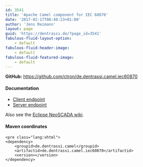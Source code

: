 ```yaml
---
id: 3541
title: 'Apache Camel component for IEC 60870'
date: '2017-02-17T08:40:23+01:00'
author: 'Jens Reimann'
layout: page
guid: 'https://dentrassi.de/?page_id=3541'
fabulous-fluid-layout-option:
    - default
fabulous-fluid-header-image:
    - default
fabulous-fluid-featured-image:
    - default
---
```


**GitHub:** <https://github.com/ctron/de.dentrassi.camel.iec60870>

<!-- more -->

#### Documentation

- [Client endpoint](https://github.com/ctron/de.dentrassi.camel.iec60870/blob/master/camel-iec60870/src/main/docs/iec60870-client.adoc)
- [Server endpoint](https://github.com/ctron/de.dentrassi.camel.iec60870/blob/master/camel-iec60870/src/main/docs/iec60870-server.adoc)

Also see the [Eclipse NeoSCADA wiki](https://wiki.eclipse.org/EclipseNeoSCADA/Components/IEC60870).

#### Maven coordinates

```
<pre class="lang:xhtml">
<dependency>
    <groupid>de.dentrassi.camel</groupid>
    <artifactid>de.dentrassi.camel.iec60870</artifactid>
    <version></version>
</dependency>
```
